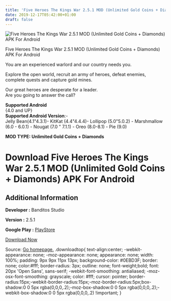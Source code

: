 ```yaml
---
title: 'Five Heroes The Kings War 2.5.1 MOD (Unlimited Gold Coins + Diamonds) APK For Android'
date: 2019-12-17T05:42:00+01:00
draft: false
---
```


![Five Heroes The Kings War 2.5.1 MOD (Unlimited Gold Coins + Diamonds) APK For Android](https://i1.wp.com/apkhome.net/wp-content/uploads/2019/11/Five-Heroes-The-Kings-War-2.png "Five Heroes The Kings War 2.5.1 MOD (Unlimited Gold Coins + Diamonds) APK For Android")

  

Five Heroes The Kings War 2.5.1 MOD (Unlimited Gold Coins + Diamonds) APK For Android

You are an experienced warlord and our country needs you.

Explore the open world, recruit an army of heroes, defeat enemies, complete quests and capture gold mines.

Our great heroes are desperate for a leader.  
Are you going to answer the call?

**Supported Android**  
{4.0 and UP}  
**Supported Android Version**:-  
Jelly Bean(4.1"4.3.1)- KitKat (4.4"4.4.4)- Lollipop (5.0"5.0.2) - Marshmallow (6.0 - 6.0.1) - Nougat (7.0 " 7.1.1) - Oreo (8.0-8.1) - Pie (9.0)

**MOD TYPE: Unlimited Gold Coins + Diamonds**

Download Five Heroes The Kings War 2.5.1 MOD (Unlimited Gold Coins + Diamonds) APK For Android
==============================================================================================

Additional Information
----------------------

**Developer :** Banditos Studio

**Version :** 2.5.1

**Google Play :** [PlayStore](https://play.google.com/store/apps/details?id=studio.banditos.banditos5)

  

[Download Now](https://store4app.co/post/five-heroes-the-kings-war-2-5-1-mod-unlimited-gold-coins-diamonds-apk-for-android_1574528541)

  
Source: [Go homepage.](https://store4app.co/post/five-heroes-the-kings-war-2-5-1-mod-unlimited-gold-coins-diamonds-apk-for-android_1574528541) .downloadtop{ text-align:center; -webkit-appearance: none; -moz-appearance: none; appearance: none; width: 100%; padding: 9px 9px 11px 13px; background-color: #0EBD3F; border: none; color:#fff; border-radius: 3px; outline: none; font-weight;bold; font: 20px 'Open Sans', sans-serif; -webkit-font-smoothing: antialiased; -moz-osx-font-smoothing: grayscale; color: #fff; cursor: pointer; border-radius:15px;-webkit-border-radius:15px;-moz-border-radius:5px;box-shadow:0 0 5px rgba(0,0,0,.2);-moz-box-shadow:0 0 5px rgba(0,0,0,.2);-webkit-box-shadow:0 0 5px rgba(0,0,0,.2) !important; }